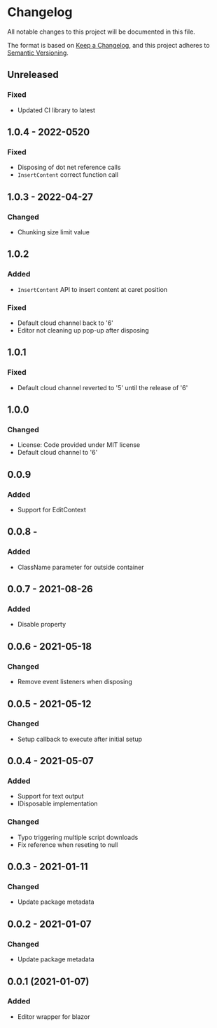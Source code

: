 # Changelog
All notable changes to this project will be documented in this file.

The format is based on [Keep a Changelog](https://keepachangelog.com/en/1.0.0/),
and this project adheres to [Semantic Versioning](https://semver.org/spec/v2.0.0.html).

## Unreleased
### Fixed
- Updated CI library to latest

## 1.0.4 - 2022-0520
### Fixed
- Disposing of dot net reference calls
- `InsertContent` correct function call

## 1.0.3 - 2022-04-27
### Changed
- Chunking size limit value

## 1.0.2
### Added
- `InsertContent` API to insert content at caret position

### Fixed
- Default cloud channel back to '6'
- Editor not cleaning up pop-up after disposing

## 1.0.1
### Fixed
- Default cloud channel reverted to '5' until the release of '6'

## 1.0.0
### Changed
- License: Code provided under MIT license
- Default cloud channel to '6'

## 0.0.9
### Added
- Support for EditContext

## 0.0.8 -
### Added
- ClassName parameter for outside container

## 0.0.7 - 2021-08-26
### Added
- Disable property

## 0.0.6 - 2021-05-18
### Changed
- Remove event listeners when disposing

## 0.0.5 - 2021-05-12
### Changed
- Setup callback to execute after initial setup

## 0.0.4 - 2021-05-07
### Added
- Support for text output
- IDisposable implementation

### Changed
- Typo triggering multiple script downloads
- Fix reference when reseting to null

## 0.0.3 - 2021-01-11
### Changed
* Update package metadata

## 0.0.2 - 2021-01-07
### Changed
* Update package metadata

## 0.0.1 (2021-01-07)
### Added
* Editor wrapper for blazor